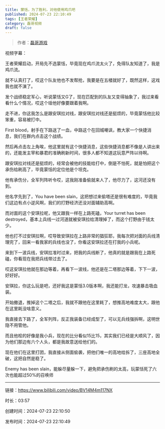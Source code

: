 ```yaml
---
title: 蒙恬，为了胜利，对他使用鸡爪吧
published: 2024-07-23 22:10:49
tags: [王者荣耀]
category: 磊哥视频
draft: false
---
```



> 作者：[磊哥游戏](https://space.bilibili.com/268941858?spm_id_from=333.788.upinfo.head.click)

视频字幕：

王者荣耀启动，开局先不选蒙恬，毕竟现在鸡爪流太火了，免得队友知道了，我是鸡爪流。

就不认真打了，哎这个队友他也不发帮抢，我要是在五楼就好了，既然这样，这戏我也就不演了。

发个战绩稳定军心，听说蒙恬又G了，现在匹配到的队友又变得抽象了，我过来看看什么个情况，哎这个瑶他好像要跟着我啊。

走不进，你这我怎么是跟安琪拉对线，跟安琪拉对线还是挺烦的，毕竟蒙恬他比较笨重，容易被打中。

First blood，射手在下路送了一血，中路这个在回城嘲讽，教大家一个快捷消息，我们在群内点击这个战绩。

然后再点击左上角唉，他这里就有这个快捷消息，这些快捷消息都不像是人讲出来的，还能发主宰和暴君的准确刷新时间，很多人都不知道这玩意严阵以待啊。

跟安琪拉对线还是挺烦的，经常会被他的技能给打中，倒是不怕死，就是怕把这个承伤给刷高了，毕竟蒙恬的定位他是个坦克。

他有承伤分，全军列阵听令哎，这我刚准备偷就来人了，他尽力了，这河还没有到。

他名字先到了，You have been slain，这把想过来偷塔还是很有难度的，毕竟我们这边有点小逆风啊，我们的打野经济还没对面辅助高啊。

而对面的这个安琪拉呢，他又跟我一样在上路死磕，Your turret has been destroyed，基本上兵线一过河道就被安琪拉给清理掉了，而这个打野由于钱太少。

他也打不过安琪拉啊，哎导致安琪拉在上路非常的猖狂耶，我每次把对面的兵线清理完了，回来一看我家的兵线也没了，你看这安琪拉还在打我的小兵呢。

来到下一波兵线，安琪拉准时过来，把我的兵线断了，他真的就是跟我在上路死磕，你看现在我把兵线带过去了。

哎这安琪拉他就在那边等着，再看下一波线，他还是在二塔那边等着，下下一波，好好好。

安琪拉，你这么玩是吧，还好我这是蒙恬3.0版本啊，我还能打龙，攻速暴击吸血装。

开始撤退，推掉这个二塔之后，我就不跟他在这里耗了，想推高地难度太大，跟他在这里耗没啥意义。

我直接去下路了，全军列阵，反正我装备已经成型了，可以无兵线强拆啊，这明世隐不用管他。

而且他栓的好像是我小兵，现在的比分看似15比15，其实我们已经是大顺风了，因为他们那边有六个人头，都是我故意送给他们的。

现在他们在这里打团，我直接从侧面偷袭，把他们唯一的高地给拆了，三座高地全破，这把自然是稳了。

Enemy has been slain，能躲尽量躲一下，避免把承伤刷的太高，玩蒙恬死了六次也能超过50%的召唤师

---


链接：https://www.bilibili.com/video/BV14M4m117NX



时长：03:57

创建时间：2024-07-23 22:10:50

发布时间：2024-07-23 22:10:49
